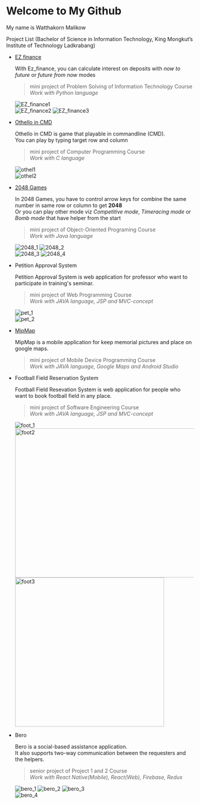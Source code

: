 # Welcome to My Github

My name is Watthakorn Malikow


Project List (Bachelor of Science in Information Technology, King Mongkut’s Institute of Technology Ladkrabang)


- [EZ finance](https://github.com/Watthakorn/EZ_finance)

    With Ez_finance, you can calculate interest on deposits with *now to future* or *future from now* modes

    > mini project of Problem Solving of Information Technology Course  
    > *Work with Python language*  
    
    ![EZ_finance1](https://github.com/Watthakorn/hello/blob/master/assets/Picture1.png)  
    ![EZ_finance2](https://raw.githubusercontent.com/Watthakorn/hello/master/assets/Picture2.png)
    ![EZ_finance3](https://raw.githubusercontent.com/Watthakorn/hello/master/assets/Picture3.png)
   

- [Othello in CMD](https://github.com/Watthakorn/OthelloInCMD)

    Othello in CMD is game that playable in commandline (CMD).  
    You can play by typing target row and column
    
    > mini project of Computer Programming Course  
    > *Work with C language*  
    
    ![othel1](https://github.com/Watthakorn/hello/blob/master/assets/Picture4.png)  
    ![othel2](https://github.com/Watthakorn/hello/blob/master/assets/Picture5.png)
    
- [2048 Games](https://github.com/Watthakorn/2048Game)

    In 2048 Games, you have to control arrow keys for combine the same number in same row or column to get **2048**  
    Or you can play other mode viz *Competitive mode*, *Timeracing mode* or *Bomb mode* that have helper from the start
    
    > mini project of Object-Oriented Programing Course  
    > *Work with Java language*  
    
    
    ![2048_1](https://github.com/Watthakorn/hello/blob/master/assets/Picture6.png)
    ![2048_2](https://github.com/Watthakorn/hello/blob/master/assets/Picture7.png)  
    ![2048_3](https://github.com/Watthakorn/hello/blob/master/assets/Picture8.png)
    ![2048_4](https://github.com/Watthakorn/hello/blob/master/assets/Picture9.png)

- Petition Approval System  

    Petition Approval System is web application for professor who want to participate in training's seminar.  
    
    > mini project of Web Programming Course  
    > *Work with JAVA language, JSP and MVC-concept*  

    ![pet_1](https://github.com/Watthakorn/hello/blob/master/assets/pic2.png)  
    ![pet_2](https://github.com/Watthakorn/hello/blob/master/assets/pic1.png)

- [MipMap](https://github.com/Watthakorn/MipMap)  

    MipMap is a mobile application for keep memorial pictures and place on google maps.  
    
    > mini project of Mobile Device Programming Course  
    > *Work with JAVA language, Google Maps and Android Studio*  


- Football Field Reservation System  

    Football Field Resevation System is web application for people who want to book football field in any place.  
    
    > mini project of Software Engineering Course  
    > *Work with JAVA language, JSP and MVC-concept*  

    ![foot_1](https://github.com/Watthakorn/hello/blob/master/assets/foot1.png)  
    <img src="https://github.com/Watthakorn/hello/blob/master/assets/foot2.png" alt="foot2" width="550px" height="400px"/>
    <img src="https://github.com/Watthakorn/hello/blob/master/assets/foot3.png" alt="foot3" height="400px"/>
    
- Bero  

    Bero is a social-based assistance application.  
    It also supports two-way communication between the requesters and the helpers.
    
    > senior project of Project 1 and 2 Course  
    > *Work with React Native(Mobile), React(Web), Firebase, Redux*  

    ![bero_1](https://github.com/Watthakorn/hello/blob/master/assets/bero1.png) 
    ![bero_2](https://github.com/Watthakorn/hello/blob/master/assets/bero2.png) 
    ![bero_3](https://github.com/Watthakorn/hello/blob/master/assets/bero3.png)  
    ![bero_4](https://github.com/Watthakorn/hello/blob/master/assets/pic4.png)
